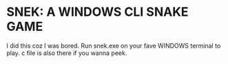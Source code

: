 # SNEK: A WINDOWS CLI SNAKE GAME
I did this coz I was bored. Run snek.exe on your fave WINDOWS terminal to play. c file is also there if you wanna peek. 